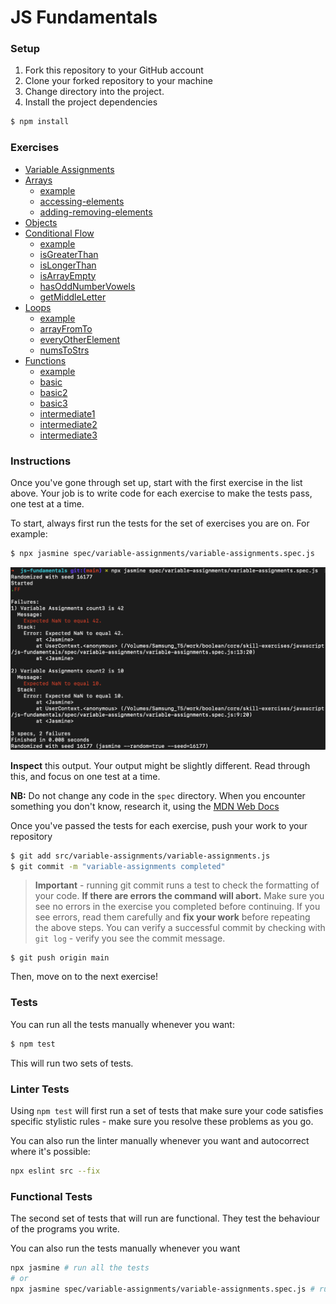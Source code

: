 # JS Fundamentals

### Setup

1. Fork this repository to your GitHub account
2. Clone your forked repository to your machine
3. Change directory into the project.
4. Install the project dependencies

```sh
$ npm install
```

### Exercises
- [Variable Assignments](./src/variable-assignments)
- [Arrays]()
  - [example]('./src/arrays/example.js')
  - [accessing-elements]('./src/arrays/accessing-elements.js')
  - [adding-removing-elements]('./src/arrays/adding-removing-elements.js')
- [Objects]()
- [Conditional Flow](./src/conditional-flow)
  - [example]('./src/conditional-flow/example.js')
  - [isGreaterThan](./src/conditional-flow/isGreaterThan.js)
  - [isLongerThan](./src/conditional-flow/isLongerThan.js)
  - [isArrayEmpty](./src/conditional-flow/isArrayEmpty.js)
  - [hasOddNumberVowels](./src/conditional-flow/hasOddNumberVowels.js)
  - [getMiddleLetter](./src/conditional-flow/getMiddleLetter.js)
- [Loops](./src/loops)
  - [example]('./src/loops/example.js')
  - [arrayFromTo]('./src/loops/arrayFromTo.js')
  - [everyOtherElement]('./src/loops/everyOtherElement.js')
  - [numsToStrs](./src/loops/numsToStrs.js)
- [Functions](./src/functions)
  - [example]('./src/functions/example.js')
  - [basic]('./src/functions/basic.js')
  - [basic2]('./src/functions/basic2.js')
  - [basic3]('./src/functions/basic3.js')
  - [intermediate1]('./src/functions/basic.js')
  - [intermediate2]('./src/functions/basic2.js')
  - [intermediate3]('./src/functions/basic3.js')



### Instructions

Once you've gone through set up, start with the first exercise in the list above. Your job is to write code for each exercise to make the tests pass, one test at a time.

To start, always first run the tests for the set of exercises you are on. For example:
```sh
$ npx jasmine spec/variable-assignments/variable-assignments.spec.js
```
![](./_images/test-output1.png)

**Inspect** this output. Your output might be slightly different. Read through this, and focus on one test at a time.

**NB:** Do not change any code in the `spec` directory. When you encounter something you don't know, research it, using the [MDN Web Docs](https://developer.mozilla.org/en-US/docs/Web/JavaScript/Reference)

Once you've passed the tests for each exercise, push your work to your repository
```sh
$ git add src/variable-assignments/variable-assignments.js
$ git commit -m "variable-assignments completed"
```

> **Important** - running git commit runs a test to check the formatting of your code. **If there are errors the command will abort.**
> Make sure you see no errors in the exercise you completed before continuing. If you see errors, read them carefully and **fix your work** before repeating the above steps.
> You can verify a successful commit by checking with `git log` - verify you see the commit message.
```
$ git push origin main
```
Then, move on to the next exercise!


### Tests
You can run all the tests manually whenever you want:
```sh
$ npm test
```

This will run two sets of tests.

### Linter Tests
Using `npm test` will first run a set of tests that make sure your code satisfies specific stylistic rules - make sure you resolve these problems as you go.

You can also run the linter manually whenever you want and autocorrect where it's possible:
```sh
npx eslint src --fix
```

### Functional Tests
The second set of tests that will run are functional. They test the behaviour of the programs you write.

You can also run the tests manually whenever you want
```sh
npx jasmine # run all the tests
# or
npx jasmine spec/variable-assignments/variable-assignments.spec.js # run a set of tests in a spec file
```

